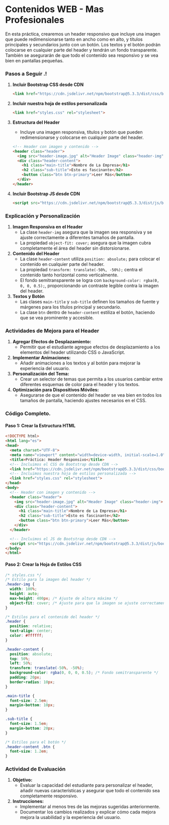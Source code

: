 # **Contenidos WEB - Mas Profesionales**

En esta práctica, crearemos un header responsivo que incluye una imagen que puede redimensionarse tanto en ancho como en alto, y títulos principales y secundarios junto con un botón. Los textos y el botón podrán colocarse en cualquier parte del header y tendrán un fondo transparente. También se asegurarán de que todo el contenido sea responsivo y se vea bien en pantallas pequeñas.

### Pasos a Seguir .!

1. **Incluir Bootstrap CSS desde CDN**

   ```html
   <link href="https://cdn.jsdelivr.net/npm/bootstrap@5.3.3/dist/css/bootstrap.min.css" rel="stylesheet" integrity="sha384-QWTKZyjpPEjISv5WaRU9OFeRpok6YctnYmDr5pNlyT2bRjXh0JMhjY6hW+ALEwIH" crossorigin="anonymous">
   ```

2. **Incluir nuestra hoja de estilos personalizada**

   ```html
   <link href="styles.css" rel="stylesheet">
   ```

3. **Estructura del Header**

   - Incluye una imagen responsiva, títulos y botón que pueden redimensionarse y colocarse en cualquier parte del header.

   ```html
   <!-- Header con imagen y contenido -->
   <header class="header">
     <img src="header-image.jpg" alt="Header Image" class="header-img">
     <div class="header-content">
       <h1 class="main-title">Nombre de La Empresa</h1>
       <h2 class="sub-title">Esto es fascinante</h2>
       <button class="btn btn-primary">Leer Más</button>
     </div>
   </header>
   ```

4. **Incluir Bootstrap JS desde CDN**

   ```html
   <script src="https://cdn.jsdelivr.net/npm/bootstrap@5.3.3/dist/js/bootstrap.bundle.min.js" integrity="sha384-YvpcrYf0tY3lHB60NNkmXc5s9fDVZLESaAA55NDzOxhy9GkcIdslK1eN7N6jIeHz" crossorigin="anonymous"></script>
   ```

### Explicación y Personalización

1. **Imagen Responsiva en el Header**
   - La clase `header-img` asegura que la imagen sea responsiva y se ajuste correctamente a diferentes tamaños de pantalla.
   - La propiedad `object-fit: cover;` asegura que la imagen cubra completamente el área del header sin distorsionarse.
2. **Contenido del Header**
   - La clase `header-content` utiliza `position: absolute;` para colocar el contenido en cualquier parte del header.
   - La propiedad `transform: translate(-50%, -50%);` centra el contenido tanto horizontal como verticalmente.
   - El fondo semitransparente se logra con `background-color: rgba(0, 0, 0, 0.5);`, proporcionando un contraste legible contra la imagen del header.
3. **Textos y Botón**
   - Las clases `main-title` y `sub-title` definen los tamaños de fuente y márgenes para los títulos principal y secundario.
   - La clase `btn` dentro de `header-content` estiliza el botón, haciendo que se vea prominente y accesible.

### Actividades de Mejora para el Header

1. **Agregar Efectos de Desplazamiento:**
   - Permitir que el estudiante agregue efectos de desplazamiento a los elementos del header utilizando CSS o JavaScript.
2. **Implementar Animaciones:**
   - Añadir animaciones a los textos y al botón para mejorar la experiencia del usuario.
3. **Personalización del Tema:**
   - Crear un selector de temas que permita a los usuarios cambiar entre diferentes esquemas de color para el header y los textos.
4. **Optimización para Dispositivos Móviles:**
   - Asegurarse de que el contenido del header se vea bien en todos los tamaños de pantalla, haciendo ajustes necesarios en el CSS.

### Código Completo.

#### Paso 1: Crear la Estructura HTML

```html
<!DOCTYPE html>
<html lang="es">
<head>
  <meta charset="UTF-8">
  <meta name="viewport" content="width=device-width, initial-scale=1.0">
  <title>Práctica: Header Responsivo</title>
  <!-- Incluimos el CSS de Bootstrap desde CDN -->
  <link href="https://cdn.jsdelivr.net/npm/bootstrap@5.3.3/dist/css/bootstrap.min.css" rel="stylesheet" integrity="sha384-QWTKZyjpPEjISv5WaRU9OFeRpok6YctnYmDr5pNlyT2bRjXh0JMhjY6hW+ALEwIH" crossorigin="anonymous">
  <!-- Incluimos nuestra hoja de estilos personalizada -->
  <link href="styles.css" rel="stylesheet">
</head>
<body>
  <!-- Header con imagen y contenido -->
  <header class="header">
    <img src="header-image.jpg" alt="Header Image" class="header-img">
    <div class="header-content">
      <h1 class="main-title">Nombre de La Empresa</h1>
      <h2 class="sub-title">Esto es fascinante</h2>
      <button class="btn btn-primary">Leer Más</button>
    </div>
  </header>

  <!-- Incluimos el JS de Bootstrap desde CDN -->
  <script src="https://cdn.jsdelivr.net/npm/bootstrap@5.3.3/dist/js/bootstrap.bundle.min.js" integrity="sha384-YvpcrYf0tY3lHB60NNkmXc5s9fDVZLESaAA55NDzOxhy9GkcIdslK1eN7N6jIeHz" crossorigin="anonymous"></script>
</body>
</html>
```

#### Paso 2: Crear la Hoja de Estilos CSS

```css
/* styles.css */
/* Estilo para la imagen del header */
.header-img {
  width: 100%;
  height: auto;
  max-height: 400px; /* Ajuste de altura máxima */
  object-fit: cover; /* Ajuste para que la imagen se ajuste correctamente */
}

/* Estilos para el contenido del header */
.header {
  position: relative;
  text-align: center;
  color: #ffffff;
}

.header-content {
  position: absolute;
  top: 50%;
  left: 50%;
  transform: translate(-50%, -50%);
  background-color: rgba(0, 0, 0, 0.5); /* Fondo semitransparente */
  padding: 20px;
  border-radius: 10px;
}

.main-title {
  font-size: 2.5em;
  margin-bottom: 10px;
}

.sub-title {
  font-size: 1.5em;
  margin-bottom: 20px;
}

/* Estilos para el botón */
.header-content .btn {
  font-size: 1.2em;
}
```

### Actividad de Evaluación

1. **Objetivo:**
   - Evaluar la capacidad del estudiante para personalizar el header, añadir nuevas características y asegurar que todo el contenido sea completamente responsivo.
2. **Instrucciones:**
   - Implementar al menos tres de las mejoras sugeridas anteriormente.
   - Documentar los cambios realizados y explicar cómo cada mejora mejora la usabilidad y la experiencia del usuario.